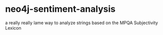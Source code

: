 # neo4j-sentiment-analysis
a really really lame way to analyze strings based on the MPQA Subjectivity Lexicon
